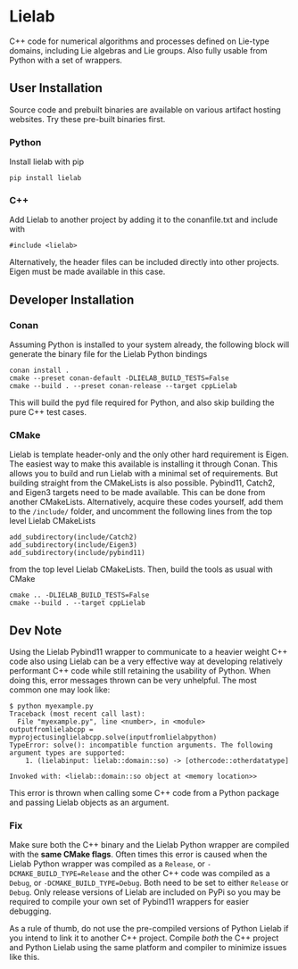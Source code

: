 # Lielab

C++ code for numerical algorithms and processes defined on Lie-type domains, including Lie algebras and Lie groups. Also fully usable from Python with a set of wrappers.

## User Installation

Source code and prebuilt binaries are available on various artifact hosting websites. Try these pre-built binaries first.

### Python

Install lielab with pip

```
pip install lielab
```

### C++

Add Lielab to another project by adding it to the conanfile.txt and include with

```
#include <lielab>
```

Alternatively, the header files can be included directly into other projects. Eigen must be made available in this case.

## Developer Installation

### Conan

Assuming Python is installed to your system already, the following block will generate the binary file for the Lielab Python bindings

```
conan install .
cmake --preset conan-default -DLIELAB_BUILD_TESTS=False
cmake --build . --preset conan-release --target cppLielab
```

This will build the pyd file required for Python, and also skip building the pure C++ test cases.

### CMake

Lielab is template header-only and the only other hard requirement is Eigen. The easiest way to make this available is installing it through Conan. This allows you to build and run Lielab with a minimal set of requirements. But building straight from the CMakeLists is also possible. Pybind11, Catch2, and Eigen3 targets need to be made available. This can be done from another CMakeLists. Alternatively, acquire these codes yourself, add them to the `/include/` folder, and uncomment the following lines from the top level Lielab CMakeLists

```
add_subdirectory(include/Catch2)
add_subdirectory(include/Eigen3)
add_subdirectory(include/pybind11)
```

from the top level Lielab CMakeLists. Then, build the tools as usual with CMake

```
cmake .. -DLIELAB_BUILD_TESTS=False
cmake --build . --target cppLielab
```

## Dev Note

Using the Lielab Pybind11 wrapper to communicate to a heavier weight C++ code also using Lielab can be a very effective way at developing relatively performant C++ code while still retaining the usability of Python. When doing this, error messages thrown can be very unhelpful. The most common one may look like:

```
$ python myexample.py
Traceback (most recent call last):
  File "myexample.py", line <number>, in <module>
outputfromlielabcpp = myprojectusinglielabcpp.solve(inputfromlielabpython)
TypeError: solve(): incompatible function arguments. The following argument types are supported:
    1. (lielabinput: lielab::domain::so) -> [othercode::otherdatatype]

Invoked with: <lielab::domain::so object at <memory location>>
```

This error is thrown when calling some C++ code from a Python package and passing Lielab objects as an argument.

### Fix

Make sure both the C++ binary and the Lielab Python wrapper are compiled with the **same CMake flags**. Often times this error is caused when the Lielab Python wrapper was compiled as a `Release`, or `-DCMAKE_BUILD_TYPE=Release` and the other C++ code was compiled as a `Debug`, or `-DCMAKE_BUILD_TYPE=Debug`. Both need to be set to either `Release` or `Debug`. Only release versions of Lielab are included on PyPi so you may be required to compile your own set of Pybind11 wrappers for easier debugging.

As a rule of thumb, do not use the pre-compiled versions of Python Lielab if you intend to link it to another C++ project. Compile _both_ the C++ project and Python Lielab using the same platform and compiler to minimize issues like this.
